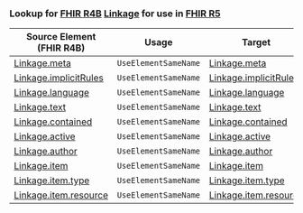 ### Lookup for [FHIR R4B](https://hl7.org/fhir/R4B/) [Linkage](https://hl7.org/fhir/R4B/Linkage.html) for use in [FHIR R5](https://hl7.org/fhir/R5/)

| Source Element (FHIR R4B) | Usage | Target |
| -------------- | ----- | ------ |
| [Linkage.meta](https://hl7.org/fhir/R4B/Linkage.html#resource) | `UseElementSameName` | [Linkage.meta](https://hl7.org/fhir/R5/Linkage.html#resource) |
| [Linkage.implicitRules](https://hl7.org/fhir/R4B/Linkage.html#resource) | `UseElementSameName` | [Linkage.implicitRules](https://hl7.org/fhir/R5/Linkage.html#resource) |
| [Linkage.language](https://hl7.org/fhir/R4B/Linkage.html#resource) | `UseElementSameName` | [Linkage.language](https://hl7.org/fhir/R5/Linkage.html#resource) |
| [Linkage.text](https://hl7.org/fhir/R4B/Linkage.html#resource) | `UseElementSameName` | [Linkage.text](https://hl7.org/fhir/R5/Linkage.html#resource) |
| [Linkage.contained](https://hl7.org/fhir/R4B/Linkage.html#resource) | `UseElementSameName` | [Linkage.contained](https://hl7.org/fhir/R5/Linkage.html#resource) |
| [Linkage.active](https://hl7.org/fhir/R4B/Linkage.html#resource) | `UseElementSameName` | [Linkage.active](https://hl7.org/fhir/R5/Linkage.html#resource) |
| [Linkage.author](https://hl7.org/fhir/R4B/Linkage.html#resource) | `UseElementSameName` | [Linkage.author](https://hl7.org/fhir/R5/Linkage.html#resource) |
| [Linkage.item](https://hl7.org/fhir/R4B/Linkage.html#resource) | `UseElementSameName` | [Linkage.item](https://hl7.org/fhir/R5/Linkage.html#resource) |
| [Linkage.item.type](https://hl7.org/fhir/R4B/Linkage.html#resource) | `UseElementSameName` | [Linkage.item.type](https://hl7.org/fhir/R5/Linkage.html#resource) |
| [Linkage.item.resource](https://hl7.org/fhir/R4B/Linkage.html#resource) | `UseElementSameName` | [Linkage.item.resource](https://hl7.org/fhir/R5/Linkage.html#resource) |
